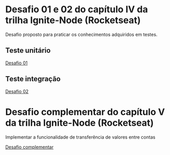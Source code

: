 # Desafio 01 e 02 do capítulo IV da trilha Ignite-Node (Rocketseat)

Desafio proposto para praticar os conhecimentos adquiridos em testes.

## Teste unitário

[Desafio 01](https://www.notion.so/Desafio-01-Testes-unit-rios-0321db2af07e4b48a85a1e4e360fcd11)

## Teste integração

[Desafio 02](https://www.notion.so/Desafio-02-Testes-de-integra-o-70a8af48044d444cb1d2c1fa00056958)

# Desafio complementar do capítulo V da trilha Ignite-Node (Rocketseat)

Implementar a funcionalidade de transferência de valores entre contas

[Desafio complementar](https://www.notion.so/Desafio-01-Transfer-ncias-com-a-FinAPI-5e1dbfc0bd66420f85f6a4948ad727c2)
